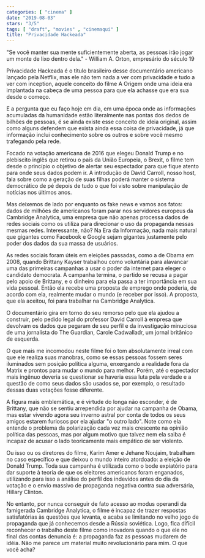 ```yaml
---
categories: [ "cinema" ]
date: "2019-08-03"
stars: "3/5"
tags: [ "draft", "movies" , "cinemaqui" ]
title: "Privacidade Hackeada"
---
```

"Se você manter sua mente suficientemente aberta, as pessoas irão jogar um monte de lixo dentro dela." - William A. Orton, empresário do século 19

Privacidade Hackeada é o título brasileiro desse documentário americano lançado pela Netflix, mas ele não tem nada a ver com privacidade e tudo a ver com inception, aquele conceito do filme A Origem onde uma ideia era implantada na cabeça de uma pessoa para que ela achasse que era sua desde o começo.

E a pergunta que eu faço hoje em dia, em uma época onde as informações acumuladas da humanidade estão literalmente nas pontas dos dedos de bilhões de pessoas, é se ainda existe esse conceito de ideia original, assim como alguns defendem que exista ainda essa coisa de privacidade, já que informação inclui conhecimento sobre os outros e sobre você mesmo trafegando pela rede.

Focado na votação americana de 2016 que elegeu Donald Trump e no plebiscito inglês que retirou o país da União Europeia, o Brexit, o filme tem desde o princípio o objetivo de alertar seu espectador para que fique atento para onde seus dados podem ir. A introdução de David Carroll, nosso host, fala sobre como a geração de suas filhas poderá manter o sistema democrático de pé depois de tudo o que foi visto sobre manipulação de notícias nos últimos anos.

Mas deixemos de lado por enquanto os fake news e vamos aos fatos: dados de milhões de americanos foram parar nos servidores europeus da Cambridge Analytica, uma empresa que não apenas processa dados de redes sociais como os utiliza para direcionar o uso da propaganda nessas mesmas redes. Interessante, não? Na Era da Informação, nada mais natural que gigantes como Facebook e Google sejam gigantes justamente pelo poder dos dados da sua massa de usuários.

As redes sociais foram úteis em eleições passadas, como a de Obama em 2008, quando Brittany Kayser trabalhou como voluntária para alavancar uma das primeiras campanhas a usar o poder da internet para eleger o candidato democrata. A campanha termina, o partido se recusa a pagar pelo apoio de Brittany, e o dinheiro para ela passa a ter importância em sua vida pessoal. Então ela recebe uma proposta de emprego onde poderia, de acordo com ela, realmente mudar o mundo (e receber por isso). A proposta, que ela aceitou, foi para trabalhar na Cambridge Analytica.

O documentário gira em torno do seu remorso pelo que ela ajudou a construir, pelo pedido legal do professor David Carroll à empresa que devolvam os dados que pegaram de seu perfil e da investigação minuciosa de uma jornalista do The Guardian, Carole Cadwalladr, um jornal britânico de esquerda.

O que mais me incomodou neste filme foi o tom absolutamente irreal com que ele realiza suas manobras, como se essas pessoas fossem seres iluminados sem posição política alguma, enxergando a realidade fora da Matrix e prontos para mudar o mundo para melhor. Porém, até o espectador mais ingênuo deveria se questionar se haveria essa luta pela verdade e a questão de como seus dados são usados se, por exemplo, o resultado dessas duas votações fosse diferente.

A figura mais emblemática, e é virtude do longa não esconder, é de Brittany, que não se sentiu arrependida por ajudar na campanha de Obama, mas estar vivendo agora seu inverno astral por conta de todos os seus amigos estarem furiosos por ela ajudar "o outro lado". Note como ela entende o problema da polarização cada vez mais crescente na opinião política das pessoas, mas por algum motivo que talvez nem ela saiba é incapaz de acusar o lado teoricamente mais empático de ser violento.

Ou isso ou os diretores do filme, Karim Amer e Jehane Noujaim, trabalham no caso específico e que deixou o mundo inteiro atordoado: a eleição de Donald Trump. Toda sua campanha é utilizada como o bode expiatório para dar suporte à teoria de que os eleitores americanos foram enganados, utilizando para isso a análise do perfil dos indevidos antes do dia da votação e o envio massivo de propaganda negativa contra sua adversária, Hillary Clinton.

No entanto, por nunca conseguir de fato acesso ao modus operandi da famigerada Cambridge Analytica, o filme é incapaz de trazer respostas satisfatórias às questões que levanta, e acaba se limitando no velho jogo de propaganda que já conhecemos desde a Rússia soviética. Logo, fica difícil reconhecer o trabalho deste filme como inovadora quando o que ele no final das contas denuncia é: a propaganda faz as pessoas mudarem de idéia. Não me parece um material muito revolucionário para mim. O que você acha?
